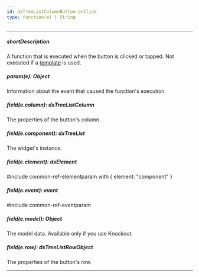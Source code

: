 ```yaml
---
id: dxTreeListColumnButton.onClick
type: function(e) | String
---
```

---
##### shortDescription
A function that is executed when the button is clicked or tapped. Not executed if a [template](/api-reference/_hidden/dxTreeListColumnButton/template.md '{basewidgetpath}/Configuration/columns/buttons/#template') is used.

##### param(e): Object
Information about the event that caused the function's execution.

##### field(e.column): dxTreeListColumn
The properties of the button's column.

##### field(e.component): dxTreeList
The widget's instance.

##### field(e.element): dxElement
#include common-ref-elementparam with { element: "component" }

##### field(e.event): event
#include common-ref-eventparam

##### field(e.model): Object
The model data. Available only if you use Knockout.

##### field(e.row): dxTreeListRowObject
The properties of the button's row.

---
